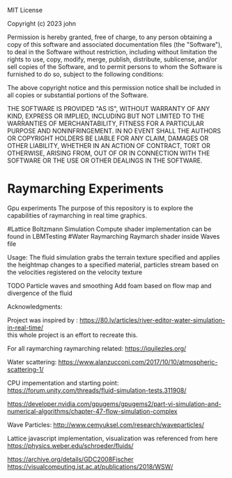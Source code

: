 MIT License

Copyright (c) 2023 john

Permission is hereby granted, free of charge, to any person obtaining a copy
of this software and associated documentation files (the "Software"), to deal
in the Software without restriction, including without limitation the rights
to use, copy, modify, merge, publish, distribute, sublicense, and/or sell
copies of the Software, and to permit persons to whom the Software is
furnished to do so, subject to the following conditions:

The above copyright notice and this permission notice shall be included in all
copies or substantial portions of the Software.

THE SOFTWARE IS PROVIDED "AS IS", WITHOUT WARRANTY OF ANY KIND, EXPRESS OR
IMPLIED, INCLUDING BUT NOT LIMITED TO THE WARRANTIES OF MERCHANTABILITY,
FITNESS FOR A PARTICULAR PURPOSE AND NONINFRINGEMENT. IN NO EVENT SHALL THE
AUTHORS OR COPYRIGHT HOLDERS BE LIABLE FOR ANY CLAIM, DAMAGES OR OTHER
LIABILITY, WHETHER IN AN ACTION OF CONTRACT, TORT OR OTHERWISE, ARISING FROM,
OUT OF OR IN CONNECTION WITH THE SOFTWARE OR THE USE OR OTHER DEALINGS IN THE
SOFTWARE.


# Raymarching Experiments
 Gpu experiments
The purpose of this repository is to explore the capabilities of raymarching in real time graphics. 

#Lattice Boltzmann Simulation
Compute shader implementation can be found in LBMTesting
#Water Raymarching
Raymarch shader inside Waves file

Usage: 
The fluid simulation grabs the terrain texture specified and applies the heightmap changes to a specified material,
particles stream based on the velocities registered on the velocity texture


TODO
Particle waves and smoothing
Add foam based on flow map and divergence of the fluid

Acknowledgments:

Project was inspired by :
https://80.lv/articles/river-editor-water-simulation-in-real-time/  
this whole project is an effort to recreate this.

For all raymarching raymarching related:
https://iquilezles.org/ 

Water scattering:
https://www.alanzucconi.com/2017/10/10/atmospheric-scattering-1/

CPU impementation and starting point:
https://forum.unity.com/threads/fluid-simulation-tests.311908/

https://developer.nvidia.com/gpugems/gpugems2/part-vi-simulation-and-numerical-algorithms/chapter-47-flow-simulation-complex

Wave Particles:
http://www.cemyuksel.com/research/waveparticles/

Lattice javascript implementation, visualization was referenced from here
https://physics.weber.edu/schroeder/fluids/

https://archive.org/details/GDC2008Fischer
https://visualcomputing.ist.ac.at/publications/2018/WSW/

